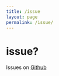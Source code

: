```yaml
---
title: /issue
layout: page
permalink: /issue/
---
```


# issue?

Issues on <a href="https://github.com/kiinlam/vue-examples/issues">Github</a>
